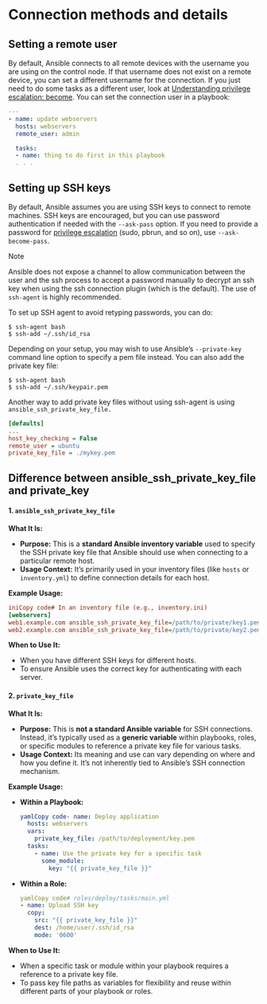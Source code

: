 # Connection methods and details

## Setting a remote user

By default, Ansible connects to all remote devices with the username you are using on the control node. If that username does not exist on a remote device, you can set a different username for the connection. If you just need to do some tasks as a different user, look at [Understanding privilege escalation: become](https://docs.ansible.com/ansible/latest/playbook\_guide/playbooks\_privilege\_escalation.html#become). You can set the connection user in a playbook:

```yaml
---
- name: update webservers
  hosts: webservers
  remote_user: admin

  tasks:
  - name: thing to do first in this playbook
  . . .
```

## Setting up SSH keys

By default, Ansible assumes you are using SSH keys to connect to remote machines. SSH keys are encouraged, but you can use password authentication if needed with the `--ask-pass` option. If you need to provide a password for [privilege escalation](https://docs.ansible.com/ansible/latest/playbook\_guide/playbooks\_privilege\_escalation.html#become) (sudo, pbrun, and so on), use `--ask-become-pass`.

Note

Ansible does not expose a channel to allow communication between the user and the ssh process to accept a password manually to decrypt an ssh key when using the ssh connection plugin (which is the default). The use of `ssh-agent` is highly recommended.

To set up SSH agent to avoid retyping passwords, you can do:

```
$ ssh-agent bash
$ ssh-add ~/.ssh/id_rsa
```

Depending on your setup, you may wish to use Ansible’s `--private-key` command line option to specify a pem file instead. You can also add the private key file:

```
$ ssh-agent bash
$ ssh-add ~/.ssh/keypair.pem
```

Another way to add private key files without using ssh-agent is using `ansible_ssh_private_key_file.`

```ini
[defaults]
...
host_key_checking = False
remote_user = ubuntu
private_key_file = ./mykey.pem

```

## Difference between ansible\_ssh\_private\_key\_file and private\_key

#### **1. `ansible_ssh_private_key_file`**

**What It Is:**

* **Purpose:** This is a **standard Ansible inventory variable** used to specify the SSH private key file that Ansible should use when connecting to a particular remote host.
* **Usage Context:** It’s primarily used in your inventory files (like `hosts` or `inventory.yml`) to define connection details for each host.

**Example Usage:**

```ini
iniCopy code# In an inventory file (e.g., inventory.ini)
[webservers]
web1.example.com ansible_ssh_private_key_file=/path/to/private/key1.pem
web2.example.com ansible_ssh_private_key_file=/path/to/private/key2.pem
```

**When to Use It:**

* When you have different SSH keys for different hosts.
* To ensure Ansible uses the correct key for authenticating with each server.

#### **2. `private_key_file`**

**What It Is:**

* **Purpose:** This is **not a standard Ansible variable** for SSH connections. Instead, it’s typically used as a **generic variable** within playbooks, roles, or specific modules to reference a private key file for various tasks.
* **Usage Context:** Its meaning and use can vary depending on where and how you define it. It’s not inherently tied to Ansible’s SSH connection mechanism.

**Example Usage:**

*   **Within a Playbook:**

    ```yaml
    yamlCopy code- name: Deploy application
      hosts: webservers
      vars:
        private_key_file: /path/to/deployment/key.pem
      tasks:
        - name: Use the private key for a specific task
          some_module:
            key: "{{ private_key_file }}"
    ```
*   **Within a Role:**

    ```yaml
    yamlCopy code# roles/deploy/tasks/main.yml
    - name: Upload SSH key
      copy:
        src: "{{ private_key_file }}"
        dest: /home/user/.ssh/id_rsa
        mode: '0600'
    ```

**When to Use It:**

* When a specific task or module within your playbook requires a reference to a private key file.
* To pass key file paths as variables for flexibility and reuse within different parts of your playbook or roles.
